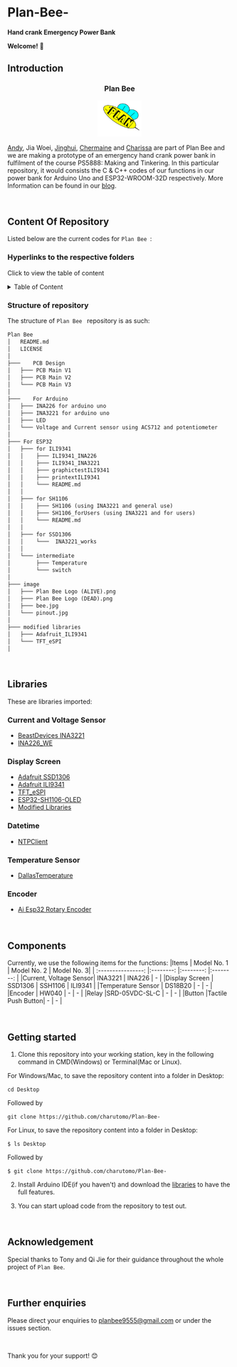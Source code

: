 # Plan-Bee-
**Hand crank Emergency Power Bank**


**Welcome!** :wave:


## Introduction
<h3 align="center">Plan Bee</h3>
<div align="center">
  <a href="https://github.com/charutomo/Plan-Bee-">
    <img src="image/bee.jpg" alt="bee" width="100" height="80">
  </a>
</div>

[Andy](https://github.com/Andypek921), Jia Woei, [Jinghui](https://github.com/jhlow5), 
[Chermaine](https://github.com/chermainegoh) and [Charissa](https://github.com/charutomo) 
are part of Plan Bee and we are making a prototype of an emergency hand crank power bank 
in fulfilment of the course PS5888: Making and Tinkering. In this particular repository, 
it would consists the C & C++ codes of our functions in our power bank
for Arduino Uno and ESP32-WROOM-32D respectively. More Information can be found in our [blog](https://blogs.ntu.edu.sg/ps5888-2022-g11/).

<br>

## Content Of Repository 
Listed below are the current codes for `Plan Bee `: 

### Hyperlinks to the respective folders
Click to view the table of content
<br>
<details>
	<summary>Table of Content</summary>

* [README.MD](https://github.com/charutomo/Plan-Bee-/blob/main/README.md)

* [License](https://github.com/charutomo/Plan-Bee-/blob/main/LICENSE)

* [Arduino Uno](https://github.com/charutomo/Plan-Bee-/blob/main/for%20Arduino)
	* [LED](https://github.com/charutomo/Plan-Bee-/blob/main/for%20Arduino/LED/LED.ino)

	* [Current, Voltage and Power Monitor](https://github.com/charutomo/Plan-Bee-/blob/main/for%20Arduino/INA3221_for_arduino_testing/INA3221_for_arduino_testing.ino)

* [ESP32-WROOM-32D](https://github.com/charutomo/Plan-Bee-/blob/main/for%20ESP32)
	* [for ILI9341](https://github.com/charutomo/Plan-Bee-/blob/main/for%20ESP32/for%20ILI9341)

	* [for SSH1106](https://github.com/charutomo/Plan-Bee-/blob/main/for%20ESP32/for%20SH1106/SH1106)
	
	* [for SSD1306](https://github.com/charutomo/Plan-Bee-/blob/main/for%20ESP32/for%20SSD1306/INA3221_works)

* [Modified Libraries](https://github.com/charutomo/Plan-Bee-/tree/main/modified%20libraries)
	* [Adafruit_ILI9341](https://github.com/charutomo/Plan-Bee-/tree/main/modified%20libraries/Adafruit_ILI9341)

	* [TFT_eSPI](https://github.com/charutomo/Plan-Bee-/tree/main/modified%20libraries/TFT_eSPI)


* [image](https://github.com/charutomo/Plan-Bee-/blob/main/image)


</details>

### Structure of repository

The structure of `Plan Bee ` repository is as such:

```
Plan Bee 
│	README.md
│	LICENSE
│
├───	PCB Design
│	├─── PCB Main V1
│	├─── PCB Main V2
│	└─── PCB Main V3
│
├───	For Arduino
│	├─── INA226 for arduino uno
│	├─── INA3221 for arduino uno
│	├─── LED
│	└─── Voltage and Current sensor using ACS712 and potentiometer
│
├─── For ESP32
│	├─── for ILI9341
│	│    ├─── ILI9341_INA226
│	│    ├─── ILI9341_INA3221
│	│    ├─── graphictestILI9341
│	│    ├─── printextILI9341
│	│    └─── README.md
│	│
│	├─── for SH1106
│	│    ├─── SH1106 (using INA3221 and general use)
│	│    ├─── SH1106_forUsers (using INA3221 and for users)
│	│    └─── README.md
│	│
│	├─── for SSD1306
│	│    └───  INA3221_works
│	│
│	└─── intermediate
│	     ├─── Temperature
│	     └─── switch
│
├─── image
│	├─── Plan Bee Logo (ALIVE).png
│	├─── Plan Bee Logo (DEAD).png
│	├─── bee.jpg
│	└─── pinout.jpg
│
├─── modified libraries
│	├─── Adafruit_ILI9341
│	└─── TFT_eSPI
│

```


<br>

## Libraries
These are libraries imported:

### Current and Voltage Sensor
* [BeastDevices INA3221](https://github.com/beast-devices/Arduino-INA3221)
* [INA226_WE](https://github.com/wollewald/INA226_WE)

### Display Screen
* [Adafruit SSD1306](https://github.com/adafruit/Adafruit_SSD1306)
* [Adafruit ILI9341](https://github.com/adafruit/Adafruit_ILI9341)
* [TFT_eSPI](https://github.com/Bodmer/TFT_eSPI)
* [ESP32-SH1106-OLED](https://github.com/nhatuan84/esp32-sh1106-oled)
* [Modified Libraries](https://github.com/charutomo/Plan-Bee-/tree/main/modified%20libraries/)

### Datetime
* [NTPClient](https://github.com/barsrb/NTPClient)

### Temperature Sensor
* [DallasTemperature](https://github.com/vlast3k/Arduino-libraries/tree/master/DallasTemperature)

### Encoder
* [Ai Esp32 Rotary Encoder](https://github.com/igorantolic/ai-esp32-rotary-encoder)


<br>

## Components
Currently, we use the following items for the functions: 
|Items			| Model No. 1	| Model No. 2 | Model No. 3|
| :----------------:	|:--------:	 	|:--------:   |:--------:  |
|Current, Voltage Sensor| INA3221	 	| INA226	  | -		   |
|Display Screen		| SSD1306	 	| SSH1106	  | ILI9341	   |
|Temperature Sensor	| DS18B20	 	|	-	  |	-	   |
|Encoder			| HW040	 	|	-	  |	-	   |
|Relay			|SRD-05VDC-SL-C	| 	-	  |	-	   |
|Button			|Tactile Push Button|	-	  |	-	   |

<br>

## Getting started

1. Clone this repository into your working station, key in the following command in CMD(Windows) or Terminal(Mac or Linux). 


For Windows/Mac, to save the repository content into a folder in Desktop: 

```
cd Desktop
```

Followed by 

```
git clone https://github.com/charutomo/Plan-Bee-
```

For Linux, to save the repository content into a folder in Desktop: 

```
$ ls Desktop
```

Followed by 

```
$ git clone https://github.com/charutomo/Plan-Bee-
```

2. Install Arduino IDE(if you haven't) and download the [libraries](#libraries) to have the full features.


3. You can start upload code from the repository to test out.

<br>


## Acknowledgement
Special thanks to Tony and Qi Jie for their guidance throughout the whole project of `Plan Bee`.

<br>

## Further enquiries
Please direct your enquiries to planbee9555@gmail.com or under the issues section.

<br>

Thank you for your support! :blush: